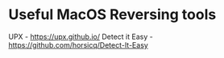 # Useful MacOS Reversing tools

UPX - https://upx.github.io/
Detect it Easy - https://github.com/horsicq/Detect-It-Easy

